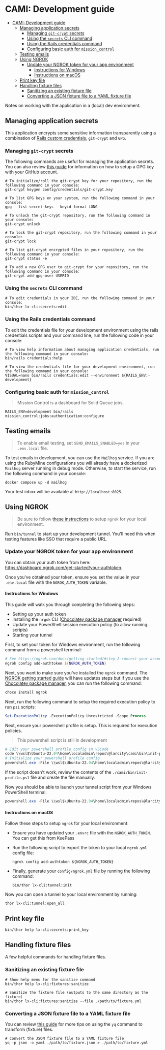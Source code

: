 # CAMI: Development guide

- [CAMI: Development guide](#cami-development-guide)
  - [Managing application secrets](#managing-application-secrets)
    - [Managing `git-crypt` secrets](#managing-git-crypt-secrets)
    - [Using the `secrets` CLI command](#using-the-secrets-cli-command)
    - [Using the Rails credentials command](#using-the-rails-credentials-command)
    - [Configuring basic auth for `mission_control`](#configuring-basic-auth-for-mission_control)
  - [Testing emails](#testing-emails)
  - [Using NGROK](#using-ngrok)
    - [Update your NGROK token for your app environment](#update-your-ngrok-token-for-your-app-environment)
      - [Instructions for Windows](#instructions-for-windows)
      - [Instructions on macOS](#instructions-on-macos)
  - [Print key file](#print-key-file)
  - [Handling fixture files](#handling-fixture-files)
    - [Sanitizing an existing fixture file](#sanitizing-an-existing-fixture-file)
    - [Converting a JSON fixture file to a YAML fixture file](#converting-a-json-fixture-file-to-a-yaml-fixture-file)

Notes on working with the application in a (local) dev environment.

## Managing application secrets

This application encrypts some sensitive information transparently using a combination of [Rails custom credentials](https://guides.rubyonrails.org/security.html#custom-credentials), `git-crypt` and `GPG`.

### Managing `git-crypt` secrets

The following commands are useful for managing the application secrets. You can also review [this guide](https://docs.github.com/en/authentication/managing-commit-signature-verification/adding-a-gpg-key-to-your-github-account) for information on how to setup a GPG key with your GitHub account.

```shell
# To initialize/roll the git-crypt key for your repository, run the following command in your console:
git-crypt keygen config/credentials/git-crypt.key

# To list GPG keys on your system, run the following command in your console:
gpg --list-secret-keys --keyid-format LONG

# To unlock the git-crypt repository, run the following command in your console:
git-crypt unlock

# To lock the git-crypt repository, run the following command in your console:
git-crypt lock

# To list git-crypt encrypted files in your repository, run the following command in your console:
git-crypt status -e

# To add a new GPG user to git-crypt for your repository, run the following command in your console:
git-crypt add-gpg-user USERID

```

### Using the `secrets` CLI command

```shell
# To edit credentials in your IDE, run the following command in your console:
bin/thor lx-cli:secrets:edit
```

### Using the Rails credentials command

To edit the credentials file for your development environment using the rails credentials scripts
and your command line, run the following code in your console:

```shell
# To view help information about managing application credentials, run the following command in your console:
bin/rails credentials:help

# To view the credentials file for your development environment, run the following command in your console:
VISUAL=nano bin/rails credentials:edit --environment ${RAILS_ENV:-development}
```

### Configuring basic auth for `mission_control`

> Mission Control is a dashboard for Solid Queue jobs.

```shell
RAILS_ENV=development bin/rails mission_control:jobs:authentication:configure
```

## Testing emails

> To enable email testing, set `SEND_EMAILS_ENABLED=yes` in your `.env.local` file.

To test emails in development, you can use the `Mailhog` service. If you are using the RubyMine configurations you will already have a dockerized `Mailhog` server running in debug mode. Otherwise, to start the service, run the following command in your console:

```shell
docker compose up -d mailhog
```

Your test inbox will be available at `http://localhost:8025`.

## Using NGROK

> Be sure to follow [these instructions](https://ngrok.com/docs/getting-started/) to setup `ngrok` for your local environment.

Run `bin/tunnel` to start up your development tunnel. You'll need this when testing features like SSO that require a public URL.

### Update your NGROK token for your app environment

You can obtain your auth token from here: <https://dashboard.ngrok.com/get-started/your-authtoken>.

Once you've obtained your token, ensure you set the value in your `.env.local` file with the `NGROK_AUTH_TOKEN` variable.

#### Instructions for Windows

This guide will walk you through completing the following steps:

- Setting up your auth token
- Installing the `nrgok` CLI ([Chocolatey package manager](https://chocolatey.org/install) required)
- Update your PowerShell session execution policy (to allow running scripts)
- Starting your tunnel

First, to set your token for Windows environment, run the following command from a powershell terminal:

```ps1
# See https://ngrok.com/docs/getting-started/#step-2-connect-your-account
ngrok config add-authtoken ${NGROK_AUTH_TOKEN}
```

Next, you want to make sure you've installed the `ngrok` command. The [NGROK getting started guide](https://ngrok.com/docs/getting-started/) will have updates steps but if you use the [Chocolatey package manager](https://chocolatey.org/install), you can run the following command:

```ps1
choco install ngrok
```

Next, run the following command to setup the required execution policy to run `ps1` scripts:

```ps1
Set-ExecutionPolicy -ExecutionPolicy Unrestricted -Scope Process
```

Next, ensure your powershell profile is setup. This is required for execution policies.

> This powershell script is still in development

```ps1
# Edit your powershell profile config in VSCode
code \\wsl$\Ubuntu-22.04\home\localadmin\repos\@larcity\cami\bin\init-profile.ps1
# Initialize your powershell profile config
powershell.exe -File \\wsl$\Ubuntu-22.04\home\localadmin\repos\@larcity\cami\bin\init-profile.ps1
```

If the script doesn't work, review the contents of the `./cami/bin/init-profile.ps1` file and create the file manually.

Now you should be able to launch your tunnel script from your Windows PowerShell terminal:

```ps1
powershell.exe -File \\wsl$\Ubuntu-22.04\home\localadmin\repos\@larcity\cami\bin\tunnel.ps1
```

#### Instructions on macOS

Follow these steps to setup `ngrok` for your local environment:

- Ensure you have updated your `.envrc` file with the `NGROK_AUTH_TOKEN`. You can get this from KeePass
- Run the following script to export the token to your local `ngrok.yml` config file:

  ```shell
  ngrok config add-authtoken ${NGROK_AUTH_TOKEN}
  ```

- Finally, generate your `config/ngrok.yml` file by running the following command:

  ```shell
  bin/thor lx-cli:tunnel:init
  ```

Now you can open a tunnel to your local environment by running:

```shell
thor lx-cli:tunnel:open_all
```

## Print key file

```shell
bin/thor help lx-cli:secrets:print_key
```

## Handling fixture files

A few helpful commands for handling fixture files.

### Sanitizing an existing fixture file

```shell
# Show help menu for the sanitize command
bin/thor help lx-cli:fixtures:sanitize

# Sanitize the fixture file (outputs to the same directory as the fixture)
bin/thor lx-cli:fixtures:sanitize --file ./path/to/fixture.yml
```

### Converting a JSON fixture file to a YAML fixture file

You can review [this guide](https://stackoverflow.com/a/67610900) for more tips
on using the `yq` command to transform (fixture) files.

```shell
# Convert the JSON fixture file to a YAML fixture file
yq -p json -o yaml ./path/to/fixture.json > ./path/to/fixture.yml
```
